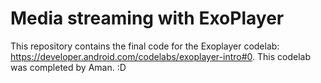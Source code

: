 Media streaming with ExoPlayer
===
This repository contains the final code for the Exoplayer codelab: https://developer.android.com/codelabs/exoplayer-intro#0.
This codelab was completed by Aman. :D